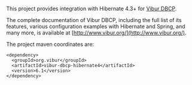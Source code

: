 This project provides integration with Hibernate 4.3+ for [Vibur DBCP](https://github.com/vibur/vibur-dbcp).

The complete documentation of Vibur DBCP, including the full list of its features, various configuration 
examples with Hibernate and Spring, and many more, is available at [http://www.vibur.org/](http://www.vibur.org/).

The project maven coordinates are:

```
<dependency>
  <groupId>org.vibur</groupId>
  <artifactId>vibur-dbcp-hibernate4</artifactId>
  <version>6.1</version>
</dependency>   
```
